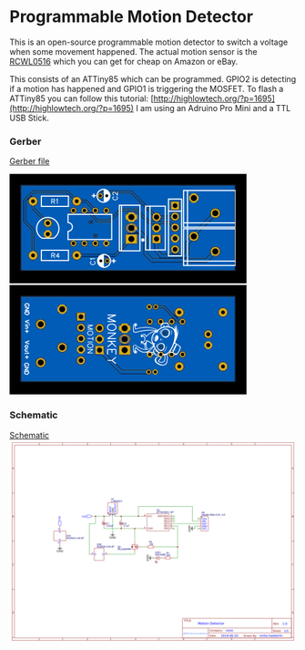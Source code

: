 # Programmable Motion Detector

This is an open-source programmable motion detector to switch a voltage when some movement happened. The actual motion sensor is the [RCWL0516](https://github.com/jdesbonnet/RCWL-0516) which you can get for cheap on Amazon or eBay.

This consists of an ATTiny85 which can be programmed. GPIO2 is detecting if a motion has happened and GPIO1 is triggering the MOSFET. To flash a ATTiny85 you can follow this tutorial: [http://highlowtech.org/?p=1695](http://highlowtech.org/?p=1695)
I am using an Adruino Pro Mini and a TTL USB Stick.

### Gerber
[Gerber file](./Gerber_motion-detector.zip)

<img src="./img/pcb_front.svg">
<img src="./img/pcb_back.svg">

### Schematic
[Schematic](./Schematic_motion-detector.pdf)
<img src="./img/Schematic_motion-detector.png">

